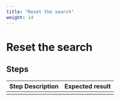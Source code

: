 ```yaml
---
title: "Reset the search"
weight: 14
---
```


# Reset the search
## Steps
| Step Description | Expected result |
| ----- | ----- |
|  |  |
